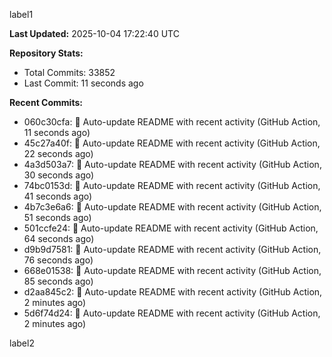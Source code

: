 
label1 
<!-- ACTIVITY_START -->
**Last Updated:** 2025-10-04 17:22:40 UTC

**Repository Stats:**
- Total Commits: 33852
- Last Commit: 11 seconds ago

**Recent Commits:**
- 060c30cfa: 🤖 Auto-update README with recent activity (GitHub Action, 11 seconds ago)
- 45c27a40f: 🤖 Auto-update README with recent activity (GitHub Action, 22 seconds ago)
- 4a3d503a7: 🤖 Auto-update README with recent activity (GitHub Action, 30 seconds ago)
- 74bc0153d: 🤖 Auto-update README with recent activity (GitHub Action, 41 seconds ago)
- 4b7c3e6a6: 🤖 Auto-update README with recent activity (GitHub Action, 51 seconds ago)
- 501ccfe24: 🤖 Auto-update README with recent activity (GitHub Action, 64 seconds ago)
- d9b9d7581: 🤖 Auto-update README with recent activity (GitHub Action, 76 seconds ago)
- 668e01538: 🤖 Auto-update README with recent activity (GitHub Action, 85 seconds ago)
- d2aa845c2: 🤖 Auto-update README with recent activity (GitHub Action, 2 minutes ago)
- 5d6f74d24: 🤖 Auto-update README with recent activity (GitHub Action, 2 minutes ago)
<!-- ACTIVITY_END -->

label2
